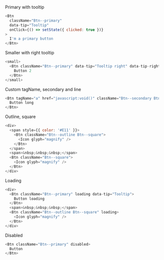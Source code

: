 Primary with tooltip

```js
<Btn
  className="Btn--primary"
  data-tip="Tooltip"
  onClick={() => setState({ clicked: true })}
>
  I'm a primary button
</Btn>
```

Smaller with right tooltip

```js
<small>
  <Btn className="Btn--primary" data-tip="Tooltip right" data-tip-right={true}>
    Button 2
  </Btn>
</small>
```

Custom tagName, secondary and line

```js
<Btn tagName="a" href="javascript:void()" className="Btn--secondary Btn--line">
  Button long
</Btn>
```

Outline, square

```js
<div>
  <span style={{ color: '#E11' }}>
    <Btn className="Btn--outline Btn--square">
      <Icon glyph="magnify" />
    </Btn>
  </span>
  <span>&nbsp;&nbsp;&nbsp;</span>
  <Btn className="Btn--square">
    <Icon glyph="magnify" />
  </Btn>
</div>
```

Loading

```js
<div>
  <Btn className="Btn--primary" loading data-tip="Tooltip">
    Button loading
  </Btn>
  <span>&nbsp;&nbsp;&nbsp;</span>
  <Btn className="Btn--outline Btn--square" loading>
    <Icon glyph="magnify" />
  </Btn>
</div>
```

Disabled

```js
<Btn className="Btn--primary" disabled>
  Button
</Btn>
```
